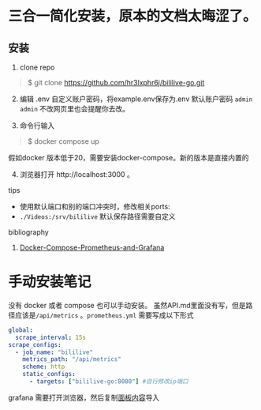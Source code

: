 # 三合一简化安装，原本的文档太晦涩了。

## 安装
1. clone repo
>$ git clone https://github.com/hr3lxphr6j/bililive-go.git

2. 编辑 .env
自定义账户密码，将example.env保存为.env
默认账户密码 `admin admin`
不改网页里也会提醒你去改。

3. 命令行输入
>$ docker compose up

假如docker 版本低于20，需要安装docker-compose。新的版本是直接内置的

4. 浏览器打开 http://localhost:3000 。

tips
- 使用默认端口和别的端口冲突时，修改相关ports:
- `./Videos:/srv/bililive` 默认保存路径需要自定义


bibliography
1. [Docker-Compose-Prometheus-and-Grafana](https://github.com/Einsteinish/Docker-Compose-Prometheus-and-Grafana) 

# 手动安装笔记
没有 docker 或者 compose 也可以手动安装。
虽然API.md里面没有写，但是路径应该是`/api/metrics` 。`prometheus.yml` 需要写成以下形式
``` yml
global:
  scrape_interval: 15s
scrape_configs:
  - job_name: "bililive"
    metrics_path: "/api/metrics"
    scheme: http
    static_configs:
      - targets: ["bililive-go:8080"] #自行修改ip端口
```
grafana 需要打开浏览器，然后复制[面板内容](https://github.com/hr3lxphr6j/bililive-go/blob/master/dashbord.json)导入
